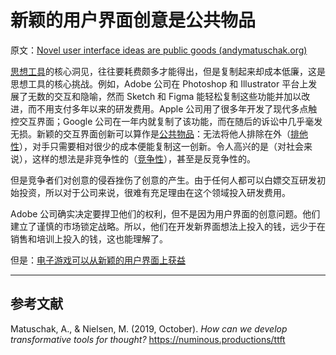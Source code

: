 # 新颖的用户界面创意是公共物品

原文：[Novel user interface ideas are public goods (andymatuschak.org)](https://notes.andymatuschak.org/zXseK39g1SHgQvMXLbnaB1AUZ2WL5ffDzsbZ)

[思想工具](https://notes.andymatuschak.org/z5YhNc8HVKxjg9a3h3SeCyKqnNDFgiY6WGrM)的核心洞见，往往要耗费颇多才能得出，但是复制起来却成本低廉，这是思想工具的核心挑战。例如，Adobe 公司在 Photoshop 和 Illustrator 平台上发展了无数的交互和隐喻，然而 Sketch 和 Figma 能轻松复制这些功能并加以改进，而不用支付多年以来的研发费用。Apple 公司用了很多年开发了现代多点触控交互界面；Google 公司在一年内就复制了该功能，而在随后的诉讼中几乎毫发无损。新颖的交互界面创新可以算作是[公共物品](https://notes.andymatuschak.org/z3zzwa7xcqZt72QDncJZjgMdAYfGR9xFgFPD6)：无法将他人排除在外（[排他性](https://notes.andymatuschak.org/z7YsM6TnaydeUiA4kbg9oLkZEtrBktR8uwTgu)），对手只需要相对很少的成本便能复制这一创新。令人高兴的是（对社会来说），这样的想法是非竞争性的（[竞争性](https://notes.andymatuschak.org/zjQmSaBSJMo9WSg3K9oDoZZsRQrqq76zq4bE)），甚至是反竞争性的。

但是竞争者们对创意的侵吞挫伤了创意的产生。由于任何人都可以白嫖交互研发初始投资，所以对于公司来说，很难有充足理由在这个领域投入研发费用。

Adobe 公司确实决定要捍卫他们的权利，但不是因为用户界面的创意问题。他们建立了谨慎的市场锁定战略。所以，他们在开发新界面想法上投入的钱，远少于在销售和培训上投入的钱，这也能理解了。

但是：[电子游戏可以从新颖的用户界面上获益](https://notes.andymatuschak.org/z58B5xzowu1giLFq4Du59WqwX2ZKhgHEYw81j)

------

## 参考文献

Matuschak, A., & Nielsen, M. (2019, October). *How can we develop transformative tools for thought?* https://numinous.productions/ttft